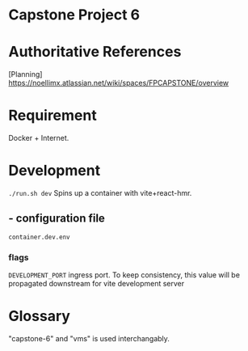 # Capstone Project 6

# Authoritative References

[Planning] https://noellimx.atlassian.net/wiki/spaces/FPCAPSTONE/overview

# Requirement

Docker + Internet.

# Development

`./run.sh dev` Spins up a container with vite+react-hmr.

## - configuration file

`container.dev.env`

### flags

`DEVELOPMENT_PORT` ingress port. To keep consistency, this value will be propagated downstream for vite development server

# Glossary

"capstone-6" and "vms" is used interchangably.

